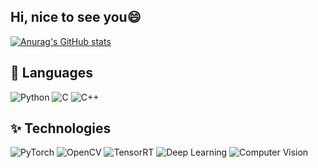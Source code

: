 ## Hi, nice to see you😄
[![Anurag's GitHub stats](https://github-readme-stats.vercel.app/api?username=SintonZZ)](https://github.com/anuraghazra/github-readme-stats)

## 🌱 Languages 
![Python](https://img.shields.io/badge/-Python-3776AB?logo=python&logoColor=white) ![C](https://img.shields.io/badge/-C-A8B9CC?logo=c&logoColor=white) ![C++](https://img.shields.io/badge/-C%2B%2B-00599C?logo=c%2B%2B&logoColor=white)

## ✨ Technologies 
![PyTorch](https://img.shields.io/badge/-PyTorch-EE4C2C?logo=pytorch&logoColor=white) ![OpenCV](https://img.shields.io/badge/-OpenCV-5C3EE8?logo=opencv&logoColor=white) ![TensorRT](https://img.shields.io/badge/-TensorRT-76B900?style=flat&logoColor=white) ![Deep Learning](https://img.shields.io/badge/-Deep%20Learning-0078D4?style=flat&logoColor=white) ![Computer Vision](https://img.shields.io/badge/-Computer%20Vision-2E8B57?style=flat&logoColor=white)

<!--
**SintonZZ/SintonZZ** is a ✨ _special_ ✨ repository because its `README.md` (this file) appears on your GitHub profile.

Here are some ideas to get you started:p

- 🔭 I’m currently working on ...
- 🌱 I’m currently learning ...
- 👯 I’m looking to collaborate on ...
- 🤔 I’m looking for help with ...
- 💬 Ask me about ...
- 📫 How to reach me: ...
- 😄 Pronouns: ...
- ⚡ Fun fact: ...
-->
